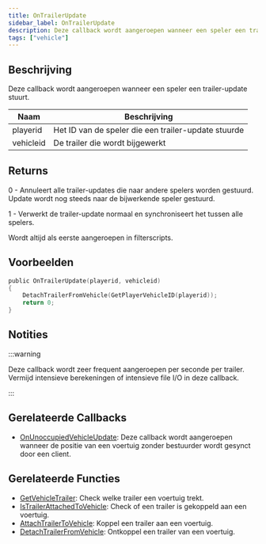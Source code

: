 ```yaml
---
title: OnTrailerUpdate
sidebar_label: OnTrailerUpdate
description: Deze callback wordt aangeroepen wanneer een speler een trailer-update stuurt.
tags: ["vehicle"]
---
```


## Beschrijving

Deze callback wordt aangeroepen wanneer een speler een trailer-update stuurt.

| Naam      | Beschrijving                                    |
| --------- | ---------------------------------------------- |
| playerid  | Het ID van de speler die een trailer-update stuurde |
| vehicleid | De trailer die wordt bijgewerkt                |

## Returns

0 - Annuleert alle trailer-updates die naar andere spelers worden gestuurd. Update wordt nog steeds naar de bijwerkende speler gestuurd.

1 - Verwerkt de trailer-update normaal en synchroniseert het tussen alle spelers.

Wordt altijd als eerste aangeroepen in filterscripts.

## Voorbeelden

```c
public OnTrailerUpdate(playerid, vehicleid)
{
    DetachTrailerFromVehicle(GetPlayerVehicleID(playerid));
    return 0;
}
```

## Notities

:::warning

Deze callback wordt zeer frequent aangeroepen per seconde per trailer. Vermijd intensieve berekeningen of intensieve file I/O in deze callback.

:::

## Gerelateerde Callbacks

- [OnUnoccupiedVehicleUpdate](OnUnoccupiedVehicleUpdate): Deze callback wordt aangeroepen wanneer de positie van een voertuig zonder bestuurder wordt gesynct door een client.

## Gerelateerde Functies

- [GetVehicleTrailer](../functions/GetVehicleTrailer): Check welke trailer een voertuig trekt.
- [IsTrailerAttachedToVehicle](../functions/IsTrailerAttachedToVehicle): Check of een trailer is gekoppeld aan een voertuig.
- [AttachTrailerToVehicle](../functions/AttachTrailerToVehicle): Koppel een trailer aan een voertuig.
- [DetachTrailerFromVehicle](../functions/DetachTrailerFromVehicle): Ontkoppel een trailer van een voertuig.
